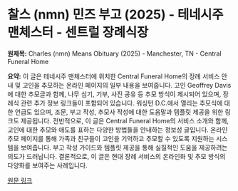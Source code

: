 # 찰스 (nmn) 민즈 부고 (2025) - 테네시주 맨체스터 - 센트럴 장례식장

**원제목:** Charles (nmn) Means Obituary (2025) - Manchester, TN - Central Funeral Home

**요약:** 이 글은 테네시주 맨체스터에 위치한 Central Funeral Home의 장례 서비스 안내 및 고인을 추모하는 온라인 페이지의 일부 내용을 보여줍니다.  고인 Geoffrey Davis에 대한 추모글과 함께, 나무 심기, 기부, 사진 공유 등 추모 방식이 제시되어 있으며, 장례식 관련 추가 정보 링크들이 포함되어 있습니다.  워싱턴 D.C.에서 열리는 추모식에 대한 언급도 있으며,  조문, 부고 작성, 추모사 작성에 대한 도움말과 템플릿 제공을 위한 링크도 제공됩니다.  전반적으로, 이 글은 Central Funeral Home의 서비스 소개와 함께, 고인에 대한 추모와 애도를 표하는 다양한 방법들을 안내하는 정보성 글입니다.  온라인 추모 페이지를 통해 가족과 친구들이 고인을 기억하고 추모할 수 있도록 지원하는 시스템을 보여줍니다.  부고 작성 가이드와 템플릿 제공을 통해 실질적인 도움을 제공하려는 의도가 드러납니다.  결론적으로, 이 글은 현대 장례 서비스의 온라인화 및 추모 방식의 다양화를 보여주는 사례입니다.

[원문 링크](https://www.legacy.com/us/obituaries/name/charles-means-obituary?id=58979690)
